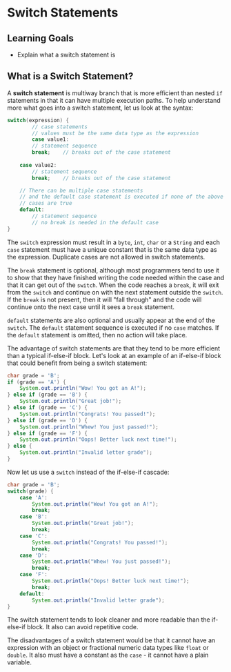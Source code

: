 # Switch Statements

## Learning Goals

- Explain what a switch statement is

## What is a Switch Statement?

A **switch statement** is multiway branch that is more efficient than nested
`if` statements in that it can have multiple execution paths. To help understand
more what goes into a switch statement, let us look at the syntax:

```java
switch(expression) {
        // case statements
        // values must be the same data type as the expression
        case value1:
        // statement sequence
        break;    // breaks out of the case statement
        
    case value2:
        // statement sequence
        break;    // breaks out of the case statement

    // There can be multiple case statements
    // and the default case statement is executed if none of the above
    // cases are true
    default:
        // statement sequence
        // no break is needed in the default case
}
```

The `switch` expression must result in a `byte`, `int`, `char` or a
`String` and each `case` statement must have a unique constant that is
the same data type as the expression. Duplicate cases are not allowed in
switch statements.

The `break` statement is optional, although most programmers tend to use it to
show that they have finished writing the code needed within the case and that it
can get out of the `switch`. When the code reaches a `break`, it will exit from
the `switch` and continue on with the next statement outside the `switch`. If
the `break` is not present, then it will "fall through" and the code will
continue onto the next case until it sees a `break` statement.

`default` statements are also optional and usually appear at the end of the
`switch`. The `default` statement sequence is executed if no `case` matches. If
the `default` statement is omitted, then no action will take place.

The advantage of switch statements are that they tend to be more efficient than
a typical if-else-if block. Let's look at an example of an if-else-if block
that could benefit from being a switch statement:

```java
char grade = 'B';
if (grade == 'A') {
    System.out.println("Wow! You got an A!");
} else if (grade == 'B') {
    System.out.println("Great job!");
} else if (grade == 'C') {
    System.out.println("Congrats! You passed!");
} else if (grade == 'D') {
    System.out.println("Whew! You just passed!");
} else if (grade == 'F') {
    System.out.println("Oops! Better luck next time!");
} else {
    System.out.println("Invalid letter grade");
}
```

Now let us use a `switch` instead of the if-else-if cascade:

```java
char grade = 'B';
switch(grade) {
    case 'A':
        System.out.println("Wow! You got an A!");
        break;
    case 'B':
        System.out.println("Great job!");
        break;
    case 'C':
        System.out.println("Congrats! You passed!");
        break;
    case 'D':
        System.out.println("Whew! You just passed!");
        break;
    case 'F':
        System.out.println("Oops! Better luck next time!");
        break;
    default:
        System.out.println("Invalid letter grade");
}
```

The switch statement tends to look cleaner and more readable than the if-else-if
block. It also can avoid repetitive code.

The disadvantages of a switch statement would be that it cannot have an
expression with an object or fractional numeric data types like `float` or
`double`. It also must have a constant as the `case` - it cannot have a
plain variable.
